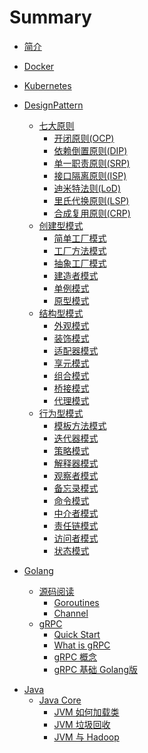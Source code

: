 # Summary

* [简介](readme.md)

* [Docker](docker/readme.md)

* [Kubernetes](kubernetes/readme.md)

* [DesignPattern](designpattern/readme.md)
  * [七大原则](designpattern/seven-principle.md)
    * [开闭原则(OCP)](designpattern/seven-principle/open-closed-principle.md)
    * [依赖倒置原则(DIP)](designpattern/seven-principle/dependence-inversion-principle.md)
    * [单一职责原则(SRP)](designpattern/seven-principle/single-responsibility-principle.md)
    * [接口隔离原则(ISP)](designpattern/seven-principle/interface-segregation-principle.md)
    * [迪米特法则(LoD)](designpattern/seven-principle/law-of-demeter.md)
    * [里氏代换原则(LSP)](designpattern/seven-principle/liskov-substitution-principle.md)
    * [合成复用原则(CRP)](designpattern/seven-principle/composite-reuse-principle.md)
  * [创建型模式](designpattern/creational-pattern.md)
    * [简单工厂模式](designpattern/creational-principle/simple-factory-pattern.md)
    * [工厂方法模式](designpattern/creational-principle/factory-method-pattern.md)
    * [抽象工厂模式](designpattern/creational-principle/abstract-factory-pattern.md)
    * [建造者模式](designpattern/creational-principle/builder-pattern.md)
    * [单例模式](designpattern/creational-principle/singleton-pattern.md)
    * [原型模式](designpattern/creational-principle/prototype-pattern.md)
  * [结构型模式](designpattern/structural-pattern.md)
    * [外观模式](designpattern/structural-principle/facade-pattern.md)
    * [装饰模式](designpattern/structural-principle/decorator-pattern.md)
    * [适配器模式](designpattern/structural-principle/adapter-pattern.md)
    * [享元模式](designpattern/structural-principle/flyweight-pattern.md)
    * [组合模式](designpattern/structural-principle/composite-pattern.md)
    * [桥接模式](designpattern/structural-principle/bridge-pattern.md)
    * [代理模式](designpattern/structural-principle/proxy-pattern.md)
  * [行为型模式](designpattern/behavioral-pattern.md)
    * [模板方法模式](designpattern/behavioral-principle/template-method-pattern.md)
    * [迭代器模式](designpattern/behavioral-principle/iterator-pattern.md)
    * [策略模式](designpattern/behavioral-principle/strategy-pattern.md)
    * [解释器模式](designpattern/behavioral-principle/interpreter-pattern.md)
    * [观察者模式](designpattern/behavioral-principle/observer-pattern.md)
    * [备忘录模式](designpattern/behavioral-principle/memento-pattern.md)
    * [命令模式](designpattern/behavioral-principle/command-pattern.md)
    * [中介者模式](designpattern/behavioral-principle/mediator-pattern.md)
    * [责任链模式](designpattern/behavioral-principle/chain-of-responsibility-pattern.md)
    * [访问者模式](designpattern/behavioral-principle/visitor-pattern.md)
    * [状态模式](designpattern/behavioral-principle/state-pattern.md)

* [Golang](golang/readme.md)
  * [源码阅读](golang/source/readme.md)
    * [Goroutines](golang/source/goroutine.md)
    * [Channel](golang/source/channel.md)
  <!-- * [GO WEB 编程](golang/gin/readme.md) -->
    <!-- * [快速开始](golang/gin/quick-start.md) -->
  <!-- * [ORM](golang/orm/readme.md) -->
  * [gRPC](golang/grpc/readme.md)
    * [Quick Start](golang/grpc/quick-start.md)
    * [What is gRPC](golang/grpc/what-grpc.md)
    * [gRPC 概念](golang/grpc/grpc-concepts.md)
    * [gRPC 基础 Golang版](golang/grpc/grpc-basic.md)
  <!-- * [gRPC-Web] -->
  <!-- * [RESTful API](golang/restful/readme.md) -->
  <!-- * [爬虫](golang/crawler/readme.md) -->

<!-- * [Vue](vue/readme.md) -->
* [Java](java/readme.md)
  * [Java Core](java/core/readme.md)
    * [JVM 如何加载类](java/core/jvm-load-class.md)
    * [JVM 垃圾回收](java/core/jvm-gc.md)
    * [JVM 与 Hadoop](java/core/jvm-hadoop.md)
  <!-- * [Spring](java/spring/readme.md) -->
  <!-- * [Spring boot](java/springboot/readme.md) -->
  <!-- * [Spring cloud](java/springcloud/readme.md) -->
<!-- * [mysql](mysql/readme.md) -->
<!-- * [architecture](architecture/readme.md) -->